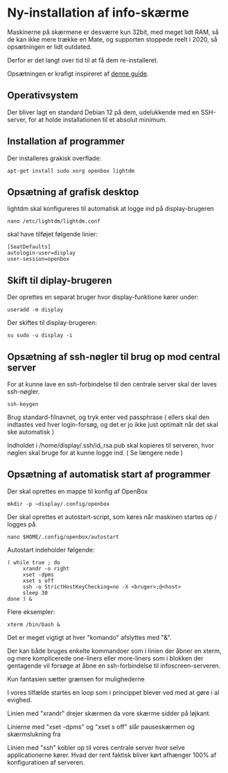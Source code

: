 # Ny-installation af info-skærme

Maskinerne på skærmene er desværre kun 32bit, med meget lidt RAM, så de kan ikke mere trække en Mate, og supporten stoppede reelt i 2020, så opsætningen er lidt outdated.

Derfor er det langt over tid til at få dem re-installeret.

Opsætningen er krafigt inspireret af [denne guide](https://www.willhaley.com/blog/debian-fullscreen-gui-kiosk/).

## Operativsystem

Der bliver lagt en standard Debian 12 på dem, udelukkende med en SSH-server, for at holde installationen til et absolut minimum.

## Installation af programmer

Der installeres grakisk overflade:

~~~
apt-get install sudo xorg openbox lightdm
~~~

## Opsætning af grafisk desktop

lightdm skal konfigureres til automatisk at logge ind på display-brugeren

~~~
nano /etc/lightdm/lightdm.conf
~~~

skal have tilføjet følgende linier:

~~~
[SeatDefaults]
autologin-user=display
user-session=openbox
~~~

## Skift til diplay-brugeren

Der oprettes en separat bruger hvor display-funktione kører under:

~~~
useradd -m display
~~~

Der skiftes til display-brugeren:

~~~
su sudo -u display -i
~~~

## Opsætning af ssh-nøgler til brug op mod central server

For at kunne lave en ssh-forbindelse til den centrale server skal der laves ssh-nøgler.

~~~
ssh-keygen
~~~

Brug standard-filnavnet, og tryk enter ved passphrase ( ellers skal den indtastes ved hver login-forsøg, og det er jo ikke just optimalt når det skal ske automatisk )

Indholdet i /home/display/.ssh/id_rsa.pub skal kopieres til serveren, hvor nøglen skal bruge for at kunne logge ind. ( Se længere nede )


## Opsætning af automatisk start af programmer

Der skal oprettes en mappe til konfig af OpenBox

~~~
mkdir -p ~display/.config/openbox
~~~

Der skal oprettes et autostart-script, som køres når maskinen startes op / logges på.

~~~
nano $HOME/.config/openbox/autostart
~~~

Autostart indeholder følgende:

~~~
( while true ; do
     xrandr -o right
     xset -dpms
     xset s off
     ssh -o StrictHostKeyChecking=no -X <bruger>;@<host>
     sleep 30
done ) &
~~~

Flere eksempler:

~~~
xterm /bin/bash &
~~~

Det er meget vigtigt at hver "komando" afslyttes med "&".

Der kan både bruges enkelte kommandoer som i linien der åbner en xterm,
og mere komplicerede one-liners eller more-liners som i blokken der gentagende vil forsøge at åbne en ssh-forbindelse til infoscreen-serveren.

Kun fantasien sætter grænsen for mulighederne

I vores tilfælde startes en loop som i princippet blever ved med at gøre i al evighed.

Linien med "xrandr" drejer skærmen da vore skærme sidder på løjkant.

Linierne med "xset -dpms" og "xset s off" slår pauseskærmen og skærmslukning fra

Linien med "ssh" kobler op til vores centrale server hvor selve applicationerne kører. Hvad der rent faktisk bliver kørt afhænger 100% af konfiguratioen af serveren.

